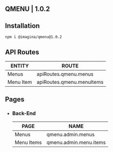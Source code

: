 ## QMENU  | 1.0.2

## Installation

`` npm i @imagina/qmenu@1.0.2 ``

## API Routes

| ENTITY  | ROUTE |
| ------------- | ------------- |
| Menus | apiRoutes.qmenu.menus |
| Menu Item | apiRoutes.qmenu.menuItems |

## Pages
- ### Back-End

  | PAGE | NAME |
  | ------------- | ------------- |
  | Menus | qmenu.admin.menus |
  | Menu Items | qmenu.admin.menu.items |

